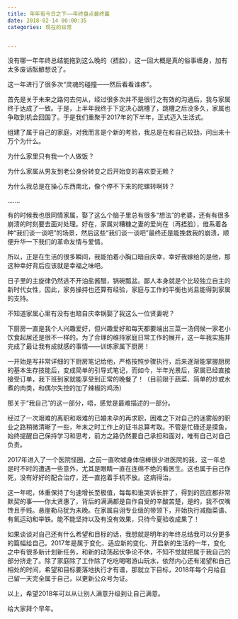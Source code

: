 ```yaml
---
title: 年年有今日之下——年终盘点最终篇
date: 2018-02-14 00:00:35
categories: 现在的日常


---
```


没有哪一年年终总结能拖到这么晚的（捂脸），这一回大概是真的俗事缠身，加有太多废话酝酿想说了。

这一年进行了很多次“灵魂的碰撞——然后看看谁疼”。



首先是关于未来之路何去何从，经过很多次并不是很行之有效的沟通后，我与家属终于达成了一致。于是，上半年我终于下定决心跳槽了，跳槽之后没多久，家属也争取到机会回国了。于是我们重聚于2017年的下半年，正式迈入生活式。



组建了属于自己的家庭，对我而言是个新的考验，我总是在和自己较劲，问出来十万个为什么。



为什么家里只有我一个人做饭？

为什么家属从男友到老公身份转变之后开始变的喜欢耍无赖？

为什么我总是在操心东西南北，像个停不下来的陀螺转啊转？

.......



有的时候我也很同情家属，娶了这么个脑子里总有很多“想法”的老婆，还有有很多崩溃的时刻要去面对处理。好在，家属对糟糠之妻的爱尚在（再捂脸），维系着各种“我们谈一谈吧”的场景，然后这些“我们谈一谈吧”最终还是能挽救我的崩溃，顺便升华一下我们的革命友情与爱情。

所以，正是在生活的很多瞬间，我能拍着小胸口暗自庆幸，幸好我嫁给的是他，那这种幸好背后应该就是幸福之味吧。

日子里的主旋律仍然逃不开油盐酱醋，锅碗瓢盆。鄙人本身就是个比较独立自主的新时代女性，因此，家务操持也还算有经验，家庭与工作的平衡也尚且能得到家属的支持。

不知道家属心里有没有也暗自庆幸锅娶了我这么一位贤妻呢？

下厨房一直是我个人兴趣爱好，但兴趣爱好和每天都要端出三菜一汤伺候一家老小饮食起居还是很不一样的。为了合理的维持家庭日常工作的展开，这一年我实施并完成了最让我有成就感的事情——训练家属下厨房！

一开始是写非常详细的下厨房笔记给他，严格按照步骤执行，后来逐渐能掌握厨房的基本生存技能后，变成简单的引导式笔记，而如今，半年光景后，家属已经直接接受订单，我下班到家就能享受到正常的晚餐了！（目前限于蔬菜、简单的炒或水煮的肉类，和偶尔失控的加了辣椒的鸡汤）



那关于“我自己”的这一部分，唔，感觉是最难描述的一部分。

经过了一次艰难的离职和艰难的已婚未孕的再求职，困难之下对自己的迷雾般的职业之路稍微清晰了一些，年末之时工作上的证书总算考取。不管是忙碌还是摸鱼，始终提醒自己保持学习和思考，前方之路仍然要自己承担和面对，唯有自己对自己负责。

2017年进入了一个医院怪圈，之前一直吹嘘身体倍棒很少进医院的我，这一年总是时不时的遭遇一些意外，尤其是眼睛一直在连绵不绝的看医生。这也属于自己作死，没有好好的配合治疗，还一直抱着手机不放。这病得治。

这一年呢，体重保持了匀速增长至极值，每每和谁哭诉长胖了，得到的回应都非常默契的事——你太贤惠了，背后的满满都是自作自受的辛酸苦楚，是的，我不仅嘴馋且手贱。悬崖勒马犹为未晚。在家属自诩专业级的带领下，开始执行减脂菜谱、有氧运动和举铁。能不能坚持以及有没有效果，只待今夏验收成果了！

如果谈谈对自己还有什么希望和目标的话，我想就是明年的年终总结我可以分更多的篇幅给自己。2017年是属于变化、适应新的变化、开启新的生活的一年，变化之中有很多新计划新任务，和新的动荡起伏争论不休，不知不觉就把属于我自己的部分挤走了。除了家庭除了工作除了吃吃喝喝游山玩水，依然内心还有渴望和自己相处的时间，希望和目标要落地执行才有谱，那就立下目标，2018年每个月给自己留一天完全属于自己，以更新公众号为证。



以上，希望2018年可以从让别人满意升级到让自己满意。



给大家拜个早年。